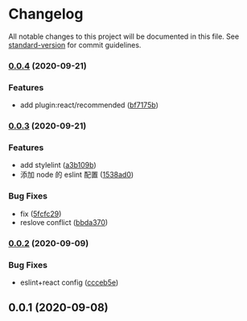 # Changelog

All notable changes to this project will be documented in this file. See [standard-version](https://github.com/conventional-changelog/standard-version) for commit guidelines.

### [0.0.4](https://github.com/fbi-js/fbi-lint/compare/v0.0.3...v0.0.4) (2020-09-21)

### Features

- add plugin:react/recommended ([bf7175b](https://github.com/fbi-js/fbi-lint/commit/bf7175b082f921061fdbba45f4eba68b18d578cf))

### [0.0.3](https://github.com/fbi-js/fbi-lint/compare/v0.0.2...v0.0.3) (2020-09-21)

### Features

- add stylelint ([a3b109b](https://github.com/fbi-js/fbi-lint/commit/a3b109b5a03b69bf3b9c15bc409d5a82e81b9ab4))
- 添加 node 的 eslint 配置 ([1538ad0](https://github.com/fbi-js/fbi-lint/commit/1538ad0a194a4514582ef7a9a2afc706296a8613))

### Bug Fixes

- fix ([5fcfc29](https://github.com/fbi-js/fbi-lint/commit/5fcfc298ca6025fa24da702afe8d2c8c4f625b23))
- reslove conflict ([bbda370](https://github.com/fbi-js/fbi-lint/commit/bbda3706e8656b520e6cd2985184e5c3cabfc531))

### [0.0.2](https://github.com/fbi-js/fbi-lint/compare/v0.0.1...v0.0.2) (2020-09-09)

### Bug Fixes

- eslint+react config ([ccceb5e](https://github.com/fbi-js/fbi-lint/commit/ccceb5e486f36d736d751c4c1a46b9a505dd0ddc))

<a name="0.0.1"></a>

## 0.0.1 (2020-09-08)
